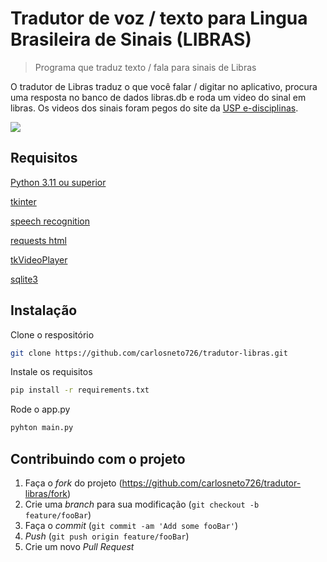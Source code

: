 # Tradutor de voz / texto para Lingua Brasileira de Sinais (LIBRAS)
> Programa que traduz texto / fala para sinais de Libras

O tradutor de Libras traduz o que você falar / digitar no aplicativo, procura uma resposta no banco de dados libras.db e roda um video do sinal em libras. Os videos dos sinais foram pegos do site da [USP e-disciplinas](https://edisciplinas.usp.br/mod/glossary/view.php?id=197645&mode&hook=ALL&sortkey&sortorder&fullsearch=0&page=-1).

![](screenshot.png)

## Requisitos
[Python 3.11 ou superior](https://www.python.org/)

[tkinter](https://pypi.org/project/Everything-Tkinter/)

[speech recognition](https://pypi.org/project/SpeechRecognition/)

[requests html](https://requests.readthedocs.io/projects/requests-html/en/latest/)

[tkVideoPlayer](https://github.com/PaulleDemon/tkVideoPlayer)

[sqlite3](https://docs.python.org/3/library/sqlite3.html)


## Instalação

Clone o respositório

```sh
git clone https://github.com/carlosneto726/tradutor-libras.git
```

Instale os requisitos

```sh
pip install -r requirements.txt
```

Rode o app.py

```sh
pyhton main.py
```

<!-- 
## Exemplo de uso

Alguns exemplos interessantes e úteis sobre como seu projeto pode ser utilizado. Adicione blocos de códigos e, se necessário, screenshots.

_Para mais exemplos, consulte a [Wiki][wiki]._ 

## Configuração para Desenvolvimento

Descreva como instalar todas as dependências para desenvolvimento e como rodar um test-suite automatizado de algum tipo. Se necessário, faça isso para múltiplas plataformas.

```sh
make install
npm test
```
--> 

## Contribuindo com o projeto

1. Faça o _fork_ do projeto (<https://github.com/carlosneto726/tradutor-libras/fork>)
2. Crie uma _branch_ para sua modificação (`git checkout -b feature/fooBar`)
3. Faça o _commit_ (`git commit -am 'Add some fooBar'`)
4. _Push_ (`git push origin feature/fooBar`)
5. Crie um novo _Pull Request_
